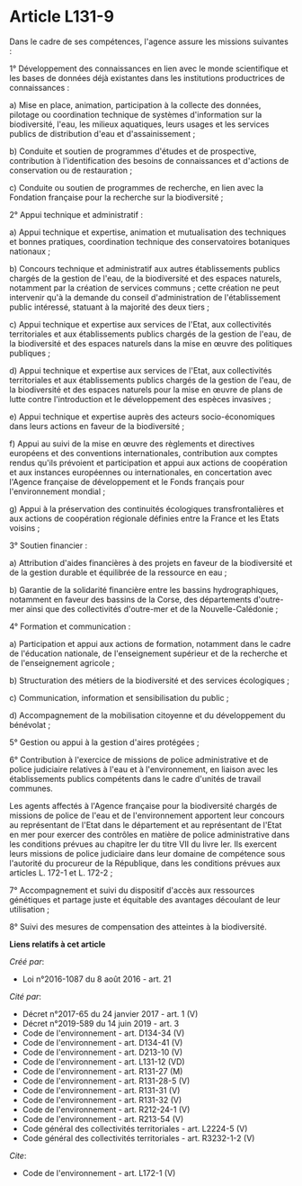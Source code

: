 # Article L131-9

Dans le cadre de ses compétences, l'agence assure les missions suivantes : 

1° Développement des connaissances en lien avec le monde scientifique et les bases de données déjà existantes dans les
institutions productrices de connaissances : 

a) Mise en place, animation, participation à la collecte des données, pilotage ou coordination technique de systèmes
d'information sur la biodiversité, l'eau, les milieux aquatiques, leurs usages et les services publics de distribution d'eau
et d'assainissement ; 

b) Conduite et soutien de programmes d'études et de prospective, contribution à l'identification des besoins de connaissances
et d'actions de conservation ou de restauration ; 

c) Conduite ou soutien de programmes de recherche, en lien avec la Fondation française pour la recherche sur la
biodiversité ; 

2° Appui technique et administratif : 

a) Appui technique et expertise, animation et mutualisation des techniques et bonnes pratiques, coordination technique des
conservatoires botaniques nationaux ; 

b) Concours technique et administratif aux autres établissements publics chargés de la gestion de l'eau, de la biodiversité
et des espaces naturels, notamment par la création de services communs ; cette création ne peut intervenir qu'à la demande du
conseil d'administration de l'établissement public intéressé, statuant à la majorité des deux tiers ; 

c) Appui technique et expertise aux services de l'Etat, aux collectivités territoriales et aux établissements publics chargés
de la gestion de l'eau, de la biodiversité et des espaces naturels dans la mise en œuvre des politiques publiques ; 

d) Appui technique et expertise aux services de l'Etat, aux collectivités territoriales et aux établissements publics chargés
de la gestion de l'eau, de la biodiversité et des espaces naturels pour la mise en œuvre de plans de lutte contre
l'introduction et le développement des espèces invasives ; 

e) Appui technique et expertise auprès des acteurs socio-économiques dans leurs actions en faveur de la biodiversité ; 

f) Appui au suivi de la mise en œuvre des règlements et directives européens et des conventions internationales, contribution
aux comptes rendus qu'ils prévoient et participation et appui aux actions de coopération et aux instances européennes ou
internationales, en concertation avec l'Agence française de développement et le Fonds français pour l'environnement
mondial ; 

g) Appui à la préservation des continuités écologiques transfrontalières et aux actions de coopération régionale définies
entre la France et les Etats voisins ; 

3° Soutien financier : 

a) Attribution d'aides financières à des projets en faveur de la biodiversité et de la gestion durable et équilibrée de la
ressource en eau ; 

b) Garantie de la solidarité financière entre les bassins hydrographiques, notamment en faveur des bassins de la Corse, des
départements d'outre-mer ainsi que des collectivités d'outre-mer et de la Nouvelle-Calédonie ; 

4° Formation et communication : 

a) Participation et appui aux actions de formation, notamment dans le cadre de l'éducation nationale, de l'enseignement
supérieur et de la recherche et de l'enseignement agricole ; 

b) Structuration des métiers de la biodiversité et des services écologiques ; 

c) Communication, information et sensibilisation du public ; 

d) Accompagnement de la mobilisation citoyenne et du développement du bénévolat ; 

5° Gestion ou appui à la gestion d'aires protégées ; 

6° Contribution à l'exercice de missions de police administrative et de police judiciaire relatives à l'eau et à
l'environnement, en liaison avec les établissements publics compétents dans le cadre d'unités de travail communes. 

Les agents affectés à l'Agence française pour la biodiversité chargés de missions de police de l'eau et de l'environnement
apportent leur concours au représentant de l'Etat dans le département et au représentant de l'Etat en mer pour exercer des
contrôles en matière de police administrative dans les conditions prévues au chapitre Ier du titre VII du livre Ier. Ils
exercent leurs missions de police judiciaire dans leur domaine de compétence sous l'autorité du procureur de la République,
dans les conditions prévues aux articles L. 172-1 et L. 172-2 ; 

7° Accompagnement et suivi du dispositif d'accès aux ressources génétiques et partage juste et équitable des avantages
découlant de leur utilisation ; 

8° Suivi des mesures de compensation des atteintes à la biodiversité.

**Liens relatifs à cet article**

_Créé par_:

  - Loi n°2016-1087 du 8 août 2016 - art. 21

_Cité par_:

  - Décret n°2017-65 du 24 janvier 2017 - art. 1 (V)
  - Décret n°2019-589 du 14 juin 2019 - art. 3
  - Code de l'environnement - art. D134-34 (V)
  - Code de l'environnement - art. D134-41 (V)
  - Code de l'environnement - art. D213-10 (V)
  - Code de l'environnement - art. L131-12 (VD)
  - Code de l'environnement - art. R131-27 (M)
  - Code de l'environnement - art. R131-28-5 (V)
  - Code de l'environnement - art. R131-31 (V)
  - Code de l'environnement - art. R131-32 (V)
  - Code de l'environnement - art. R212-24-1 (V)
  - Code de l'environnement - art. R213-54 (V)
  - Code général des collectivités territoriales - art. L2224-5 (V)
  - Code général des collectivités territoriales - art. R3232-1-2 (V)

_Cite_:

  - Code de l'environnement - art. L172-1 (V)
